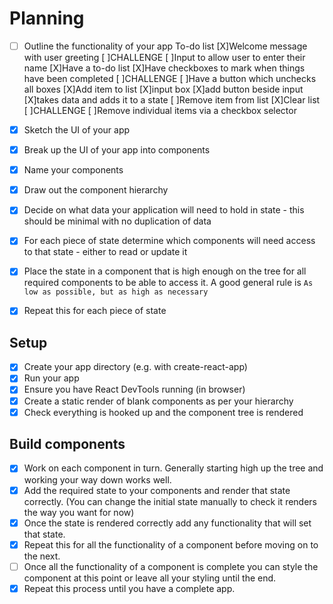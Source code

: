 # Planning

- [ ] Outline the functionality of your app
    To-do list
        [X]Welcome message with user greeting
            [ ]CHALLENGE
                [ ]Input to allow user to enter their name
        [X]Have a to-do list
            [X]Have checkboxes to mark when things have been completed
            [ ]CHALLENGE
                [ ]Have a button which unchecks all boxes
        [X]Add item to list
            [X]input box
            [X]add button beside input
            [X]takes data and adds it to a state
        [ ]Remove item from list
            [X]Clear list
            [ ]CHALLENGE
                [ ]Remove individual items via a checkbox selector
            
- [X] Sketch the UI of your app
- [X] Break up the UI of your app into components
- [X] Name your components
- [X] Draw out the component hierarchy
- [X] Decide on what data your application will need to hold in state - this should be minimal with no duplication of data
- [X] For each piece of state determine which components will need access to that state - either to read or update it
- [X] Place the state in a component that is high enough on the tree for all required components to be able to access it. A good general rule is `As low as possible, but as high as necessary`
- [X] Repeat this for each piece of state

## Setup

- [X] Create your app directory (e.g. with create-react-app)
- [X] Run your app
- [X] Ensure you have React DevTools running (in browser)
- [X] Create a static render of blank components as per your hierarchy
- [X] Check everything is hooked up and the component tree is rendered

## Build components

- [X] Work on each component in turn. Generally starting high up the tree and working your way down works well.
- [X] Add the required state to your components and render that state correctly. (You can change the initial state manually to check it renders the way you want for now)
- [X] Once the state is rendered correctly add any functionality that will set that state.
- [X] Repeat this for all the functionality of a component before moving on to the next.
- [ ] Once all the functionality of a component is complete you can style the component at this point or leave all your styling until the end.
- [X] Repeat this process until you have a complete app.